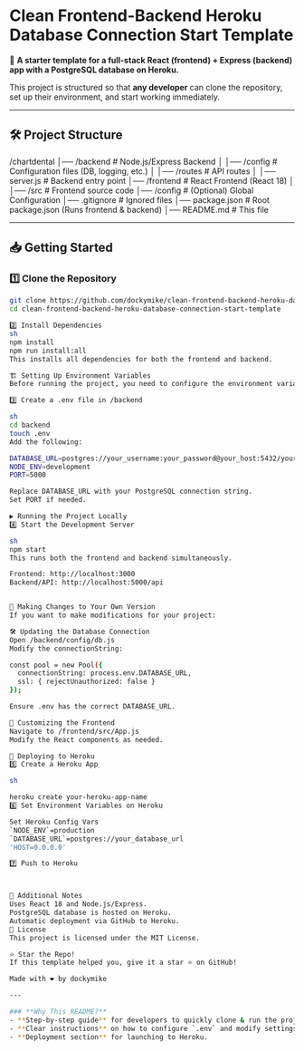 # Clean Frontend-Backend Heroku Database Connection Start Template

🚀 **A starter template for a full-stack React (frontend) + Express (backend) app with a PostgreSQL database on Heroku.**  

This project is structured so that **any developer** can clone the repository, set up their environment, and start working immediately.

---

## 🛠️ **Project Structure**
/chartdental │── /backend # Node.js/Express Backend │ │── /config # Configuration files (DB, logging, etc.) │ │── /routes # API routes │ │── server.js # Backend entry point │── /frontend # React Frontend (React 18) │ │── /src # Frontend source code │── /config # (Optional) Global Configuration │── .gitignore # Ignored files │── package.json # Root package.json (Runs frontend & backend) │── README.md # This file


---

## 📥 **Getting Started**

### 1️⃣ **Clone the Repository**
```sh
git clone https://github.com/dockymike/clean-frontend-backend-heroku-database-connection-start-template.git
cd clean-frontend-backend-heroku-database-connection-start-template

2️⃣ Install Dependencies
sh
npm install
npm run install:all
This installs all dependencies for both the frontend and backend.

🏗️ Setting Up Environment Variables
Before running the project, you need to configure the environment variables.

3️⃣ Create a .env file in /backend

sh
cd backend
touch .env
Add the following:

DATABASE_URL=postgres://your_username:your_password@your_host:5432/your_database
NODE_ENV=development
PORT=5000

Replace DATABASE_URL with your PostgreSQL connection string.
Set PORT if needed.

▶️ Running the Project Locally
4️⃣ Start the Development Server

sh
npm start
This runs both the frontend and backend simultaneously.

Frontend: http://localhost:3000
Backend/API: http://localhost:5000/api


🔄 Making Changes to Your Own Version
If you want to make modifications for your project:

🛠️ Updating the Database Connection
Open /backend/config/db.js
Modify the connectionString:

const pool = new Pool({
  connectionString: process.env.DATABASE_URL,
  ssl: { rejectUnauthorized: false }
});

Ensure .env has the correct DATABASE_URL.

🎨 Customizing the Frontend
Navigate to /frontend/src/App.js
Modify the React components as needed.

🚀 Deploying to Heroku
5️⃣ Create a Heroku App

sh

heroku create your-heroku-app-name
6️⃣ Set Environment Variables on Heroku

Set Heroku Config Vars
`NODE_ENV`=production
`DATABASE_URL`=postgres://your_database_url
'HOST=0.0.0.0'

7️⃣ Push to Heroku



📌 Additional Notes
Uses React 18 and Node.js/Express.
PostgreSQL database is hosted on Heroku.
Automatic deployment via GitHub to Heroku.
📜 License
This project is licensed under the MIT License.

⭐ Star the Repo!
If this template helped you, give it a star ⭐ on GitHub!

Made with ❤️ by dockymike

---

### **Why This README?**
- **Step-by-step guide** for developers to quickly clone & run the project.
- **Clear instructions** on how to configure `.env` and modify settings.
- **Deployment section** for launching to Heroku.